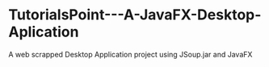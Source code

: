 # TutorialsPoint---A-JavaFX-Desktop-Aplication
A web scrapped Desktop Application project using JSoup.jar and JavaFX 
